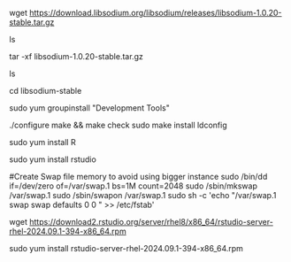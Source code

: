 wget https://download.libsodium.org/libsodium/releases/libsodium-1.0.20-stable.tar.gz

ls

tar -xf libsodium-1.0.20-stable.tar.gz

ls

cd libsodium-stable

sudo yum groupinstall "Development Tools"


./configure
make && make check
sudo make install
ldconfig

sudo yum install R

sudo yum install rstudio

#Create Swap file memory to avoid using bigger instance
sudo /bin/dd if=/dev/zero of=/var/swap.1 bs=1M count=2048
sudo /sbin/mkswap /var/swap.1
sudo /sbin/swapon /var/swap.1
sudo sh -c 'echo "/var/swap.1 swap swap defaults 0 0 " >> /etc/fstab'

wget https://download2.rstudio.org/server/rhel8/x86_64/rstudio-server-rhel-2024.09.1-394-x86_64.rpm

sudo yum install rstudio-server-rhel-2024.09.1-394-x86_64.rpm